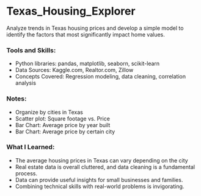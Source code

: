 # Texas_Housing_Explorer
 Analyze trends in Texas housing prices and develop a simple model to identify the factors that most significantly impact home values.

### Tools and Skills:
 - Python libraries: pandas, matplotlib, seaborn, scikit-learn
 - Data Sources: Kaggle.com, Realtor.com, Zillow
 - Concepts Covered: Regression modeling, data cleaning, correlation analysis

### Notes:
 - Organize by cities in Texas
 - Scatter plot: Square footage vs. Price
 - Bar Chart: Average price by year built
 - Bar Chart: Average price by certain city

### What I Learned:
 - The average housing prices in Texas can vary depending on the city
 - Real estate data is overall cluttered, and data cleaning is a fundamental process.
 - Data can provide useful insights for small businesses and families.
 - Combining technical skills with real-world problems is invigorating.
